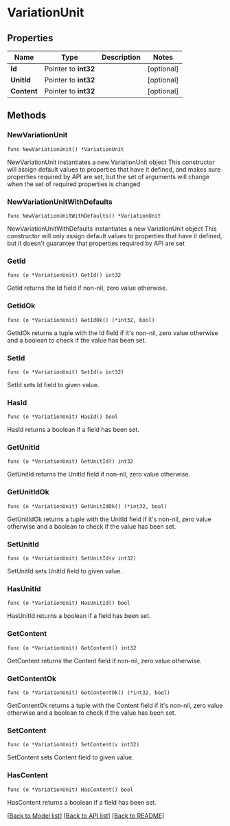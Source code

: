 # VariationUnit

## Properties

Name | Type | Description | Notes
------------ | ------------- | ------------- | -------------
**Id** | Pointer to **int32** |  | [optional] 
**UnitId** | Pointer to **int32** |  | [optional] 
**Content** | Pointer to **int32** |  | [optional] 

## Methods

### NewVariationUnit

`func NewVariationUnit() *VariationUnit`

NewVariationUnit instantiates a new VariationUnit object
This constructor will assign default values to properties that have it defined,
and makes sure properties required by API are set, but the set of arguments
will change when the set of required properties is changed

### NewVariationUnitWithDefaults

`func NewVariationUnitWithDefaults() *VariationUnit`

NewVariationUnitWithDefaults instantiates a new VariationUnit object
This constructor will only assign default values to properties that have it defined,
but it doesn't guarantee that properties required by API are set

### GetId

`func (o *VariationUnit) GetId() int32`

GetId returns the Id field if non-nil, zero value otherwise.

### GetIdOk

`func (o *VariationUnit) GetIdOk() (*int32, bool)`

GetIdOk returns a tuple with the Id field if it's non-nil, zero value otherwise
and a boolean to check if the value has been set.

### SetId

`func (o *VariationUnit) SetId(v int32)`

SetId sets Id field to given value.

### HasId

`func (o *VariationUnit) HasId() bool`

HasId returns a boolean if a field has been set.

### GetUnitId

`func (o *VariationUnit) GetUnitId() int32`

GetUnitId returns the UnitId field if non-nil, zero value otherwise.

### GetUnitIdOk

`func (o *VariationUnit) GetUnitIdOk() (*int32, bool)`

GetUnitIdOk returns a tuple with the UnitId field if it's non-nil, zero value otherwise
and a boolean to check if the value has been set.

### SetUnitId

`func (o *VariationUnit) SetUnitId(v int32)`

SetUnitId sets UnitId field to given value.

### HasUnitId

`func (o *VariationUnit) HasUnitId() bool`

HasUnitId returns a boolean if a field has been set.

### GetContent

`func (o *VariationUnit) GetContent() int32`

GetContent returns the Content field if non-nil, zero value otherwise.

### GetContentOk

`func (o *VariationUnit) GetContentOk() (*int32, bool)`

GetContentOk returns a tuple with the Content field if it's non-nil, zero value otherwise
and a boolean to check if the value has been set.

### SetContent

`func (o *VariationUnit) SetContent(v int32)`

SetContent sets Content field to given value.

### HasContent

`func (o *VariationUnit) HasContent() bool`

HasContent returns a boolean if a field has been set.


[[Back to Model list]](../README.md#documentation-for-models) [[Back to API list]](../README.md#documentation-for-api-endpoints) [[Back to README]](../README.md)


